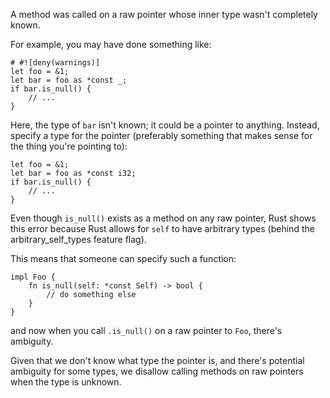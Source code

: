 A method was called on a raw pointer whose inner type wasn't completely known.

For example, you may have done something like:

```compile_fail
# #![deny(warnings)]
let foo = &1;
let bar = foo as *const _;
if bar.is_null() {
    // ...
}
```

Here, the type of `bar` isn't known; it could be a pointer to anything. Instead,
specify a type for the pointer (preferably something that makes sense for the
thing you're pointing to):

```
let foo = &1;
let bar = foo as *const i32;
if bar.is_null() {
    // ...
}
```

Even though `is_null()` exists as a method on any raw pointer, Rust shows this
error because  Rust allows for `self` to have arbitrary types (behind the
arbitrary_self_types feature flag).

This means that someone can specify such a function:

```ignore (cannot-doctest-feature-doesnt-exist-yet)
impl Foo {
    fn is_null(self: *const Self) -> bool {
        // do something else
    }
}
```

and now when you call `.is_null()` on a raw pointer to `Foo`, there's ambiguity.

Given that we don't know what type the pointer is, and there's potential
ambiguity for some types, we disallow calling methods on raw pointers when
the type is unknown.

